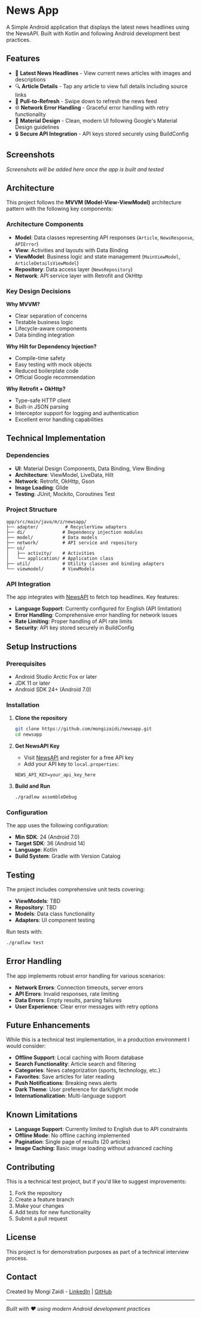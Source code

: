 # News App

A Simple Android application that displays the latest news headlines using the NewsAPI. Built with Kotlin and following Android development best practices.

## Features

- 📰 **Latest News Headlines** - View current news articles with images and descriptions
- 🔍 **Article Details** - Tap any article to view full details including source links
- 🔄 **Pull-to-Refresh** - Swipe down to refresh the news feed
- 🌐 **Network Error Handling** - Graceful error handling with retry functionality
- 📱 **Material Design** - Clean, modern UI following Google's Material Design guidelines
- 🔒 **Secure API Integration** - API keys stored securely using BuildConfig

## Screenshots

*Screenshots will be added here once the app is built and tested*

## Architecture

This project follows the **MVVM (Model-View-ViewModel)** architecture pattern with the following key components:

### Architecture Components

- **Model**: Data classes representing API responses (`Article`, `NewsResponse`, `APIError`)
- **View**: Activities and layouts with Data Binding
- **ViewModel**: Business logic and state management (`MainViewModel`, `ArticleDetailsViewModel`)
- **Repository**: Data access layer (`NewsRepository`)
- **Network**: API service layer with Retrofit and OkHttp

### Key Design Decisions

**Why MVVM?**
- Clear separation of concerns
- Testable business logic
- Lifecycle-aware components
- Data binding integration

**Why Hilt for Dependency Injection?**
- Compile-time safety
- Easy testing with mock objects
- Reduced boilerplate code
- Official Google recommendation

**Why Retrofit + OkHttp?**
- Type-safe HTTP client
- Built-in JSON parsing
- Interceptor support for logging and authentication
- Excellent error handling capabilities

## Technical Implementation

### Dependencies

- **UI**: Material Design Components, Data Binding, View Binding
- **Architecture**: ViewModel, LiveData, Hilt
- **Network**: Retrofit, OkHttp, Gson
- **Image Loading**: Glide
- **Testing**: JUnit, Mockito, Coroutines Test

### Project Structure

```
app/src/main/java/m/z/newsapp/
├── adapter/          # RecyclerView adapters
├── di/              # Dependency injection modules
├── model/           # Data models
├── network/         # API service and repository
├── ui/
│   ├── activity/    # Activities
│   └── application/ # Application class
├── util/            # Utility classes and binding adapters
└── viewmodel/       # ViewModels
```

### API Integration

The app integrates with [NewsAPI](https://newsapi.org/) to fetch top headlines. Key features:

- **Language Support**: Currently configured for English (API limitation)
- **Error Handling**: Comprehensive error handling for network issues
- **Rate Limiting**: Proper handling of API rate limits
- **Security**: API key stored securely in BuildConfig

## Setup Instructions

### Prerequisites

- Android Studio Arctic Fox or later
- JDK 11 or later
- Android SDK 24+ (Android 7.0)

### Installation

1. **Clone the repository**
   ```bash
   git clone https://github.com/mongizaidi/newsapp.git
   cd newsapp
   ```

2. **Get NewsAPI Key**
   - Visit [NewsAPI](https://newsapi.org/) and register for a free API key
   - Add your API key to `local.properties`:
   ```properties
   NEWS_API_KEY=your_api_key_here
   ```

3. **Build and Run**
   ```bash
   ./gradlew assembleDebug
   ```

### Configuration

The app uses the following configuration:

- **Min SDK**: 24 (Android 7.0)
- **Target SDK**: 36 (Android 14)
- **Language**: Kotlin
- **Build System**: Gradle with Version Catalog

## Testing

The project includes comprehensive unit tests covering:

- **ViewModels**: TBD
- **Repository**: TBD
- **Models**: Data class functionality
- **Adapters**: UI component testing

Run tests with:
```bash
./gradlew test
```

## Error Handling

The app implements robust error handling for various scenarios:

- **Network Errors**: Connection timeouts, server errors
- **API Errors**: Invalid responses, rate limiting
- **Data Errors**: Empty results, parsing failures
- **User Experience**: Clear error messages with retry options

## Future Enhancements

While this is a technical test implementation, in a production environment I would consider:

- **Offline Support**: Local caching with Room database
- **Search Functionality**: Article search and filtering
- **Categories**: News categorization (sports, technology, etc.)
- **Favorites**: Save articles for later reading
- **Push Notifications**: Breaking news alerts
- **Dark Theme**: User preference for dark/light mode
- **Internationalization**: Multi-language support

## Known Limitations

- **Language Support**: Currently limited to English due to API constraints
- **Offline Mode**: No offline caching implemented
- **Pagination**: Single page of results (20 articles)
- **Image Caching**: Basic image loading without advanced caching

## Contributing

This is a technical test project, but if you'd like to suggest improvements:

1. Fork the repository
2. Create a feature branch
3. Make your changes
4. Add tests for new functionality
5. Submit a pull request

## License

This project is for demonstration purposes as part of a technical interview process.

## Contact

Created by Mongi Zaidi - [LinkedIn](https://linkedin.com/in/mongizaidi) | [GitHub](https://github.com/mongizaidi)

---

*Built with ❤️ using modern Android development practices*
